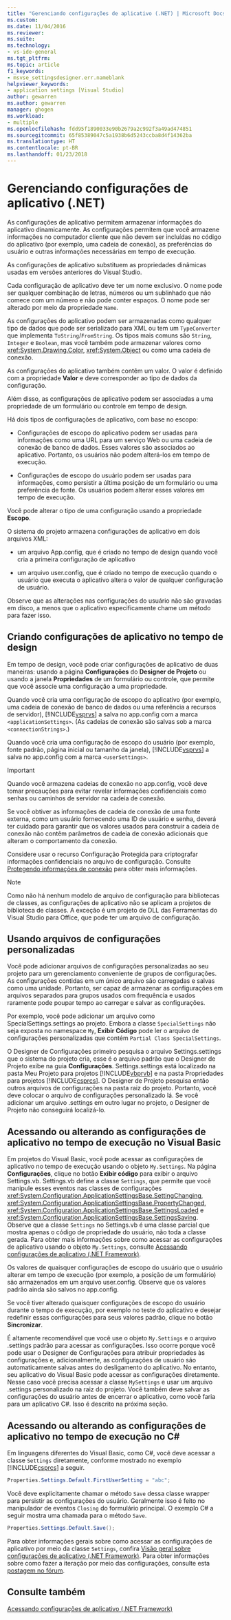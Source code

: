 ```yaml
---
title: "Gerenciando configurações de aplicativo (.NET) | Microsoft Docs"
ms.custom: 
ms.date: 11/04/2016
ms.reviewer: 
ms.suite: 
ms.technology:
- vs-ide-general
ms.tgt_pltfrm: 
ms.topic: article
f1_keywords:
- msvse_settingsdesigner.err.nameblank
helpviewer_keywords:
- application settings [Visual Studio]
author: gewarren
ms.author: gewarren
manager: ghogen
ms.workload:
- multiple
ms.openlocfilehash: fdd95f1890033e90b2679a2c992f3a49ad474851
ms.sourcegitcommit: 65f85389047c5a1938b6d5243ccba8d4f14362ba
ms.translationtype: HT
ms.contentlocale: pt-BR
ms.lasthandoff: 01/23/2018
---
```

# <a name="managing-application-settings-net"></a>Gerenciando configurações de aplicativo (.NET)

As configurações de aplicativo permitem armazenar informações do aplicativo dinamicamente. As configurações permitem que você armazene informações no computador cliente que não devem ser incluídas no código do aplicativo (por exemplo, uma cadeia de conexão), as preferências do usuário e outras informações necessárias em tempo de execução.

As configurações de aplicativo substituem as propriedades dinâmicas usadas em versões anteriores do Visual Studio.

Cada configuração de aplicativo deve ter um nome exclusivo. O nome pode ser qualquer combinação de letras, números ou um sublinhado que não comece com um número e não pode conter espaços. O nome pode ser alterado por meio da propriedade `Name`.

As configurações do aplicativo podem ser armazenadas como qualquer tipo de dados que pode ser serializado para XML ou tem um `TypeConverter` que implementa `ToString`/`FromString`. Os tipos mais comuns são `String`, `Integer` e `Boolean`, mas você também pode armazenar valores como <xref:System.Drawing.Color>, <xref:System.Object> ou como uma cadeia de conexão.

As configurações do aplicativo também contêm um valor. O valor é definido com a propriedade **Valor** e deve corresponder ao tipo de dados da configuração.

Além disso, as configurações de aplicativo podem ser associadas a uma propriedade de um formulário ou controle em tempo de design.

Há dois tipos de configurações de aplicativo, com base no escopo:

- Configurações de escopo do aplicativo podem ser usadas para informações como uma URL para um serviço Web ou uma cadeia de conexão de banco de dados. Esses valores são associados ao aplicativo. Portanto, os usuários não podem alterá-los em tempo de execução.

- Configurações de escopo do usuário podem ser usadas para informações, como persistir a última posição de um formulário ou uma preferência de fonte. Os usuários podem alterar esses valores em tempo de execução.

Você pode alterar o tipo de uma configuração usando a propriedade **Escopo**.

O sistema do projeto armazena configurações de aplicativo em dois arquivos XML:

- um arquivo App.config, que é criado no tempo de design quando você cria a primeira configuração de aplicativo

- um arquivo user.config, que é criado no tempo de execução quando o usuário que executa o aplicativo altera o valor de qualquer configuração de usuário.

Observe que as alterações nas configurações do usuário não são gravadas em disco, a menos que o aplicativo especificamente chame um método para fazer isso.

## <a name="creating-application-settings-at-design-time"></a>Criando configurações de aplicativo no tempo de design

Em tempo de design, você pode criar configurações de aplicativo de duas maneiras: usando a página **Configurações** do **Designer de Projeto** ou usando a janela **Propriedades** de um formulário ou controle, que permite que você associe uma configuração a uma propriedade.

Quando você cria uma configuração de escopo do aplicativo (por exemplo, uma cadeia de conexão de banco de dados ou uma referência a recursos de servidor), [!INCLUDE[vsprvs](../code-quality/includes/vsprvs_md.md)] a salva no app.config com a marca `<applicationSettings>`. (As cadeias de conexão são salvas sob a marca `<connectionStrings>`.)

Quando você cria uma configuração de escopo do usuário (por exemplo, fonte padrão, página inicial ou tamanho da janela), [!INCLUDE[vsprvs](../code-quality/includes/vsprvs_md.md)] a salva no app.config com a marca `<userSettings>`.

> [!IMPORTANT]
> Quando você armazena cadeias de conexão no app.config, você deve tomar precauções para evitar revelar informações confidenciais como senhas ou caminhos de servidor na cadeia de conexão.
>
> Se você obtiver as informações de cadeia de conexão de uma fonte externa, como um usuário fornecendo uma ID de usuário e senha, deverá ter cuidado para garantir que os valores usados para construir a cadeia de conexão não contêm parâmetros de cadeia de conexão adicionais que alteram o comportamento da conexão.
>
> Considere usar o recurso Configuração Protegida para criptografar informações confidenciais no arquivo de configuração. Consulte [Protegendo informações de conexão](/dotnet/framework/data/adonet/protecting-connection-information) para obter mais informações.

> [!NOTE]
> Como não há nenhum modelo de arquivo de configuração para bibliotecas de classes, as configurações de aplicativo não se aplicam a projetos de biblioteca de classes. A exceção é um projeto de DLL das Ferramentas do Visual Studio para Office, que pode ter um arquivo de configuração.

## <a name="using-customized-settings-files"></a>Usando arquivos de configurações personalizadas

Você pode adicionar arquivos de configurações personalizadas ao seu projeto para um gerenciamento conveniente de grupos de configurações. As configurações contidas em um único arquivo são carregadas e salvas como uma unidade. Portanto, ser capaz de armazenar as configurações em arquivos separados para grupos usados com frequência e usados raramente pode poupar tempo ao carregar e salvar as configurações.

Por exemplo, você pode adicionar um arquivo como SpecialSettings.settings ao projeto. Embora a classe `SpecialSettings` não seja exposta no namespace `My`, **Exibir Código** pode ler o arquivo de configurações personalizadas que contém `Partial Class SpecialSettings`.

O Designer de Configurações primeiro pesquisa o arquivo Settings.settings que o sistema do projeto cria, esse é o arquivo padrão que o Designer de Projeto exibe na guia **Configurações**. Settings.settings está localizado na pasta Meu Projeto para projetos [!INCLUDE[vbprvb](../code-quality/includes/vbprvb_md.md)] e na pasta Propriedades para projetos [!INCLUDE[csprcs](../data-tools/includes/csprcs_md.md)]. O Designer de Projeto pesquisa então outros arquivos de configurações na pasta raiz do projeto. Portanto, você deve colocar o arquivo de configurações personalizado lá. Se você adicionar um arquivo .settings em outro lugar no projeto, o Designer de Projeto não conseguirá localizá-lo.

## <a name="accessing-or-changing-application-settings-at-run-time-in-visual-basic"></a>Acessando ou alterando as configurações de aplicativo no tempo de execução no Visual Basic

Em projetos do Visual Basic, você pode acessar as configurações de aplicativo no tempo de execução usando o objeto `My.Settings`. Na página **Configurações**, clique no botão **Exibir código** para exibir o arquivo Settings.vb. Settings.vb define a classe `Settings`, que permite que você manipule esses eventos nas classes de configurações <xref:System.Configuration.ApplicationSettingsBase.SettingChanging>, <xref:System.Configuration.ApplicationSettingsBase.PropertyChanged>, <xref:System.Configuration.ApplicationSettingsBase.SettingsLoaded> e <xref:System.Configuration.ApplicationSettingsBase.SettingsSaving>. Observe que a classe `Settings` no Settings.vb é uma classe parcial que mostra apenas o código de propriedade do usuário, não toda a classe gerada. Para obter mais informações sobre como acessar as configurações de aplicativo usando o objeto `My.Settings`, consulte [Acessando configurações de aplicativo (.NET Framework)](/dotnet/visual-basic/developing-apps/programming/app-settings/accessing-application-settings).

Os valores de quaisquer configurações de escopo do usuário que o usuário alterar em tempo de execução (por exemplo, a posição de um formulário) são armazenados em um arquivo user.config. Observe que os valores padrão ainda são salvos no app.config.

Se você tiver alterado quaisquer configurações de escopo do usuário durante o tempo de execução, por exemplo no teste do aplicativo e desejar redefinir essas configurações para seus valores padrão, clique no botão **Sincronizar**.

É altamente recomendável que você use o objeto `My.Settings` e o arquivo .settings padrão para acessar as configurações. Isso ocorre porque você pode usar o Designer de Configurações para atribuir propriedades às configurações e, adicionalmente, as configurações de usuário são automaticamente salvas antes do desligamento do aplicativo. No entanto, seu aplicativo do Visual Basic pode acessar as configurações diretamente. Nesse caso você precisa acessar a classe `MySettings` e usar um arquivo .settings personalizado na raiz do projeto. Você também deve salvar as configurações do usuário antes de encerrar o aplicativo, como você faria para um aplicativo C#. Isso é descrito na próxima seção.

## <a name="accessing-or-changing-application-settings-at-run-time-in-c"></a>Acessando ou alterando as configurações de aplicativo no tempo de execução no C# #

Em linguagens diferentes do Visual Basic, como C#, você deve acessar a classe `Settings` diretamente, conforme mostrado no exemplo [!INCLUDE[csprcs](../data-tools/includes/csprcs_md.md)] a seguir.

```csharp
Properties.Settings.Default.FirstUserSetting = "abc";
```

Você deve explicitamente chamar o método `Save` dessa classe wrapper para persistir as configurações do usuário. Geralmente isso é feito no manipulador de eventos `Closing` do formulário principal. O exemplo C# a seguir mostra uma chamada para o método `Save`.

```csharp
Properties.Settings.Default.Save();
```

Para obter informações gerais sobre como acessar as configurações de aplicativo por meio da classe `Settings`, confira [Visão geral sobre configurações de aplicativo (.NET Framework)](/dotnet/framework/winforms/advanced/application-settings-overview). Para obter informações sobre como fazer a iteração por meio das configurações, consulte esta [postagem no fórum](http://social.msdn.microsoft.com/Forums/vstudio/40fbb470-f1e8-4a02-a4a0-9f62b54d0fc4/is-this-possible-propertiessettingsdefault?forum=csharpgeneral).

## <a name="see-also"></a>Consulte também

[Acessando configurações de aplicativo (.NET Framework)](/dotnet/visual-basic/developing-apps/programming/app-settings/accessing-application-settings)
